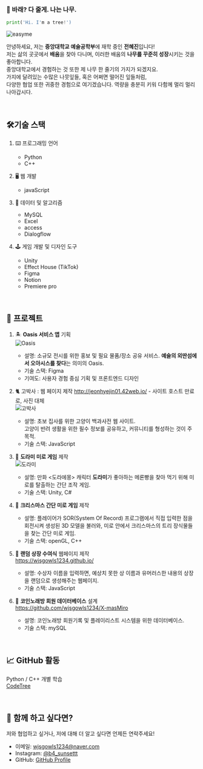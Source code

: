 ### 🌳 바래? 다 줄게. 나는 나무.
```py
print('Hi. I'm a tree!')
```

![easyme](https://i.pinimg.com/736x/10/38/be/1038bed4e7c787fc145af14dd6b57ced.jpg)

안녕하세요, 저는 **중앙대학교 예술공학부**에 재학 중인 **전혜진**입니다! <br>
저는 삶의 곳곳에서 **배움**을 찾아 다니며, 이러한 배움의 **나무를 꾸준히 성장**시키는 것을 좋아합니다. <br>
중앙대학교에서 경험하는 것 또한 제 나무 한 줄기의 가지가 되겠지요. <br>
가지에 달려있는 수많은 나뭇잎들, 혹은 어쩌면 떨어진 잎들처럼, <br>
다양한 협업 또한 귀중한 경험으로 여기겠습니다. 역량을 충분히 키워 다함께 멀리 멀리 나아갑시다.

<br>

## 🛠기술 스택
1. ⌨️ 프로그래밍 언어
    - Python
    - C++

2. 🖥️ 웹 개발
    - javaScript

3. 👤 데이터 및 알고리즘
    - MySQL
    - Excel
    - access
    - Dialogflow

4. 🕹️ 게임 개발 및 디자인 도구
    - Unity
    - Effect House (TikTok)
    - Figma
    - Notion
    - Premiere pro
  
<br>

## 💼 프로젝트
1. 🏝️ **Oasis 서비스 앱** 기획 <br> ![Oasis](https://drive.google.com/file/d/1jZ3-mKhUxM764-h_NrP2FoTvo6df_z-m/view?usp=sharing)
    - 설명: 소규모 전시를 위한 홍보 및 필요 물품/장소 공유 서비스. **예술의 외딴섬에서 오아시스를 찾다**는 의미의 Oasis.
    - 기술 스택: Figma
    - 기여도: 사용자 경험 중심 기획 및 프론트엔드 디자인

2. 🐈 고박사 : 웹 페이지 제작 http://jeonhyejin01.42web.io/ - 사이트 호스트 만료로, 사진 대체
<br> ![고박사](https://drive.google.com/file/d/1sc7fzzzShcE1vediWV-QZy8OxjweLaCX/view?usp=sharing)
    - 설명: 초보 집사를 위한 고양이 백과사전 웹 사이트. <br>고양이 반려 생활을 위한 필수 정보를 공유하고, 커뮤니티를 형성하는 것이 주 목적.
    - 기술 스택: JavaScript

3. 🥐 **도라미 미로 게임** 제작 <br> ![도라미](https://drive.google.com/file/d/1PMgJB90JN_T2YPIEGs2n6PSKqtMbKCW6/view?usp=sharing)
    - 설명: 만화 <도라에몽> 캐릭터 **도라미**가 좋아하는 메론빵을 찾아 먹기 위해 미로를 탈출하는 간단 조작 게임.
    - 기술 스택: Unity, C#
  
4. 🎄 **크리스마스 간단 미로 게임** 제작 <br> 
    - 설명: 플레이어가 SOR(System Of Record) 프로그램에서 직접 입력한 점을 회전시켜 생성된 3D 모델을 불러와, 미로 안에서 크리스마스의 트리 장식물들을 찾는 간단 미로 게임.
    - 기술 스택: openGL, C++

5. 🏅 **랜덤 상장 수여식** 웹페이지 제작 <br> https://wjsgowls1234.github.io/
    - 설명: 수상자 이름을 입력하면, 예상치 못한 상 이름과 유머러스한 내용의 상장을 랜덤으로 생성해주는 웹페이지. 
    - 기술 스택: JavaScript
  
6. 🎤 **코인노래방 회원 데이터베이스** 설계 <br> https://github.com/wjsgowls1234/X-masMiro
    - 설명: 코인노래방 회원기록 및 플레이리스트 시스템을 위한 데이터베이스. 
    - 기술 스택: mySQL


<br>

## 📈 GitHub 활동
Python / C++ 개별 학습 <br>
[CodeTree](https://github.com/wjsgowls1234/codetree-TILs.git)

<br>

## 🤝 함께 하고 싶다면?
저와 협업하고 싶거나, 저에 대해 더 알고 싶다면 언제든 연락주세요!

- 이메일: wjsgowls1234@naver.com
- Instagram: [@b4_sunsettt](https://www.instagram.com/b4_sunsettt/)
- GitHub: [GitHub Profile](https://github.com/wjsgowls1234)
